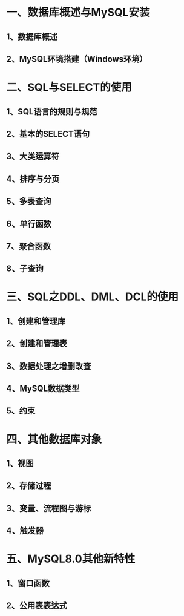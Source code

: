 # 一、数据库概述与MySQL安装

## 1、数据库概述



## 2、MySQL环境搭建（Windows环境）



# 二、SQL与SELECT的使用

## 1、SQL语言的规则与规范



## 2、基本的SELECT语句



## 3、大类运算符



## 4、排序与分页



## 5、多表查询



## 6、单行函数



## 7、聚合函数



## 8、子查询



# 三、SQL之DDL、DML、DCL的使用

## 1、创建和管理库



## 2、创建和管理表



## 3、数据处理之增删改查



## 4、MySQL数据类型



## 5、约束



# 四、其他数据库对象

## 1、视图



## 2、存储过程



## 3、变量、流程图与游标



## 4、触发器



# 五、MySQL8.0其他新特性

## 1、窗口函数



## 2、公用表表达式